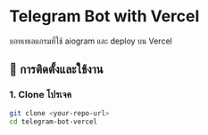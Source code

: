 # Telegram Bot with Vercel

บอทเทเลแกรมที่ใช้ aiogram และ deploy บน Vercel

## 🚀 การติดตั้งและใช้งาน

### 1. Clone โปรเจค
```bash
git clone <your-repo-url>
cd telegram-bot-vercel
